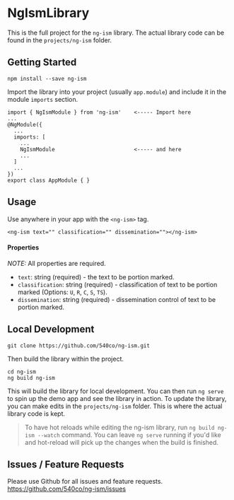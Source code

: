 # NgIsmLibrary

This is the full project for the `ng-ism` library.  The actual library code can be found in the `projects/ng-ism` folder.

## Getting Started
```
npm install --save ng-ism
```

Import the library into your project (usually `app.module`) and include it in the module `imports` section.

```
import { NgIsmModule } from 'ng-ism'    <----- Import here
...
@NgModule({
  ...
  imports: [
    ...
    NgIsmModule                         <----- and here
    ...
  ]
  ...
})
export class AppModule { }
```

## Usage

Use anywhere in your app with the `<ng-ism>` tag.

```
<ng-ism text="" classification="" dissemination=""></ng-ism>
```
#### Properties
*NOTE:* All properties are required.
- `text`: string (required) - the text to be portion marked.
- `classification`: string (required) - classification of text to be portion marked (Options: `U`, `R`, `C`, `S`, `TS`).
- `dissemination`: string (required) - dissemination control of text to be portion marked.

## Local Development

```
git clone https://github.com/540co/ng-ism.git
```

Then build the library within the project.
```
cd ng-ism
ng build ng-ism
```

This will build the library for local development.  You can then run `ng serve` to spin up the demo app and see the library in action. To update 
the library, you can make edits in the `projects/ng-ism` folder.  This is where the actual library code is kept.

> To have hot reloads while editing the ng-ism library, run `ng build ng-ism --watch` command.  You can leave `ng serve` running if you'd like and hot-reload will pick up the changes when the build is finished.

## Issues / Feature Requests
Please use Github for all issues and feature requests.
https://github.com/540co/ng-ism/issues